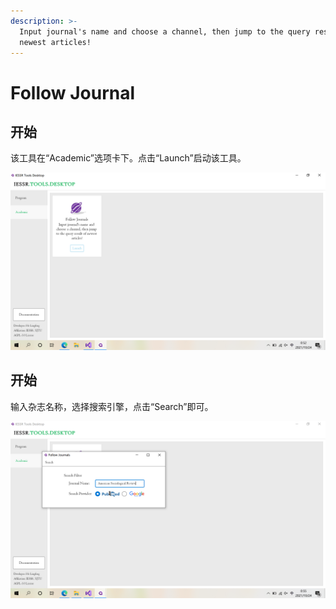 ```yaml
---
description: >-
  Input journal's name and choose a channel, then jump to the query result of
  newest articles!
---
```


# Follow Journal

## 开始

该工具在“Academic”选项卡下。点击“Launch”启动该工具。

![](<../../.gitbook/assets/image (4).png>)

## 开始

输入杂志名称，选择搜索引擎，点击“Search”即可。

![](../../.gitbook/assets/image.png)
